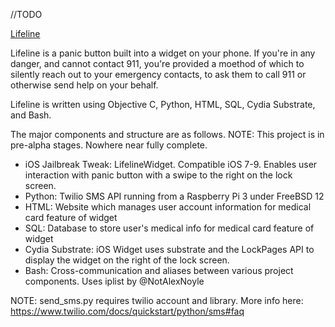 //TODO

[Lifeline](http://i.imgur.com/ItQ03be.png)

Lifeline is a panic button built into a widget on your phone. If you're in any danger, and cannot contact 911, you're provided a moethod of which to silently reach out to your emergency contacts, to ask them to call 911 or otherwise send help on your behalf.

Lifeline is written using Objective C, Python, HTML, SQL, Cydia Substrate, and Bash.

The major components and structure are as follows. NOTE: This project is in pre-alpha stages. Nowhere near fully complete.

- iOS Jailbreak Tweak: LifelineWidget. Compatible iOS 7-9. Enables user interaction with panic button with a swipe to the right on the lock screen.
- Python: Twilio SMS API running from a Raspberry Pi 3 under FreeBSD 12
- HTML: Website which manages user account information for medical card feature of widget
- SQL: Database to store user's medical info for medical card feature of widget
- Cydia Substrate: iOS Widget uses substrate and the LockPages API to display the widget on the right of the lock screen.
- Bash: Cross-communication and aliases between various project components. Uses iplist by @NotAlexNoyle

NOTE: send_sms.py requires twilio account and library. More info here: https://www.twilio.com/docs/quickstart/python/sms#faq
